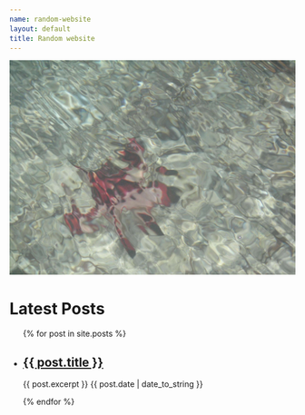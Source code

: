 ```yaml
---
name: random-website
layout: default
title: Random website
---
```


![starfish](assets/starfish.jpg)

<h1>Latest Posts</h1>

<ul>
  {% for post in site.posts %}
    <li>
      <h2><a href="{{ post.url }}">{{  post.title }}</a></h2>
      {{ post.excerpt }}
      {{ post.date | date_to_string }}
<P></P>
    </li>
  {% endfor %}
  

</ul>